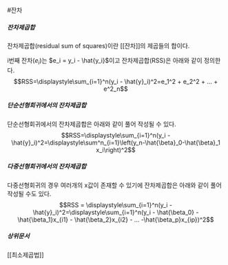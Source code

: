 #잔차
##### 잔차제곱합
잔차제곱합(residual sum of squares)이란 [[잔차]]의 제곱들의 합이다.

i번째 잔차($e_i$)는 $e_i = y_i - \hat{y_i}$이고 잔차제곱합(RSS)은 아래와 같이 정의한다.
$$RSS=\displaystyle\sum_{i=1}^n(y_i - \hat{y}_i)^2=e_1^2 + e_2^2 + ... + e^2_n$$

##### 단순선형회귀에서의 잔차제곱합
단순선형회귀에서의 잔차제곱합은 아래와 같이 풀어 작성될 수 있다. 
$$RSS=\displaystyle\sum_{i=1}^n(y_i - \hat{y}_i)^2=\displaystyle\sum^n_{i=1}\left(y_n-\hat{\beta}_0-\hat{\beta}_1 x_i\right)^2$$
##### 다중선형회귀에서의 잔차제곱합
다중선형회귀의 경우 여러개의 x값이 존재할 수 있기에 잔차제곱합은 아래와 같이 풀어 작성될 수도 있다.
$$RSS = \displaystyle\sum_{i=1}^n(y_i - \hat{y}_i)^2=\displaystyle\sum_{i=1}^n(y_i - \hat{\beta_0} - \hat{\beta_1}x_{i1} - \hat{\beta_2}x_{i2} - ... -\hat{\beta_p}x_{ip})^2$$

##### 상위문서
[[최소제곱법]]